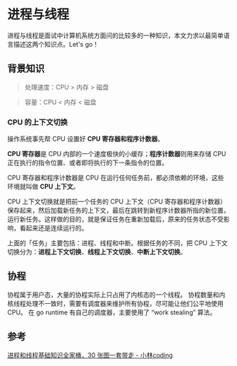 # 进程与线程

进程与线程是面试中计算机系统方面问的比较多的一种知识，本文力求以最简单语言描述这两个知识点。Let's go！

## 背景知识

>处理速度：CPU > 内存 > 磁盘

>容量：CPU < 内存 < 磁盘

### CPU 的上下文切换

操作系统事先帮 CPU 设置好 **CPU 寄存器和程序计数器**。

**CPU 寄存器**是 CPU 内部的一个速度极快的小缓存；**程序计数器**则用来存储 CPU 正在执行的指令位置、或者即将执行的下一条指令的位置。

CPU 寄存器和程序计数器是 CPU 在运行任何任务前，都必须依赖的环境，这些环境就叫做 **CPU 上下文**。

CPU 上下文切换就是把前一个任务的 CPU 上下文（CPU 寄存器和程序计数器）保存起来，然后加载新任务的上下文，最后在跳转到新程序计数器所指的新位置，运行新任务。这样做的目的，就是保证任务在重新加载后，原来的任务状态不受影响，看起来还是连续运行的。

上面的「任务」主要包括：进程、线程和中断。根据任务的不同，把 CPU 上下文切换分为：**进程上下文切换**、**线程上下文切换**、**中断上下文切换**。

<!-- TODO 协程 -->
## 协程

协程属于用户态，大量的协程实际上只占用了内核态的一个线程。
协程数量和内核线程处理不一致时，需要有调度器来维护所有协程，尽可能让他们公平地使用 CPU。
在 go runtime 有自己的调度器，主要使用了 “work stealing” 算法。

<!-- Linux 系统的进程与线程 -->
<!-- TODO 编程语言对于调度算法的应用 -->

## 参考

[进程和线程基础知识全家桶，30 张图一套带走 - 小林coding](https://mp.weixin.qq.com/s/YXl6WZVzRKCfxzerJWyfrg)